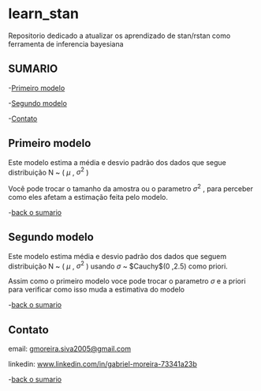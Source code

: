 # learn_stan

Repositorio dedicado a atualizar os aprendizado de stan/rstan como ferramenta de inferencia bayesiana

## SUMARIO
-[Primeiro modelo](#Primeiro-modelo)

-[Segundo modelo](#Segundo-modelo)

-[Contato](#Contato)




## Primeiro modelo

Este modelo estima a média e desvio padrão dos dados que segue distribuição N ~ ( $\mu$ , $\sigma^2$ )

Você pode trocar o tamanho da amostra ou o parametro $\sigma^2$ , para perceber como eles afetam a estimação feita pelo modelo.

-[back o sumario](#SUMARIO)



## Segundo modelo

Este modelo estima média e desvio padrão dos dados que seguem distribuição N ~ ( $\mu$ , $\sigma^2$ ) usando $\sigma$ ~ $Cauchy\$(0 ,2.5) como priori.

Assim como o primeiro modelo voce pode trocar o parametro $\sigma$ e a priori para verificar como isso muda a estimativa do modelo

-[back o sumario](#SUMARIO)

## Contato

email: gmoreira.siva2005@gmail.com

linkedin: www.linkedin.com/in/gabriel-moreira-73341a23b

-[back o sumario](#SUMARIO)
